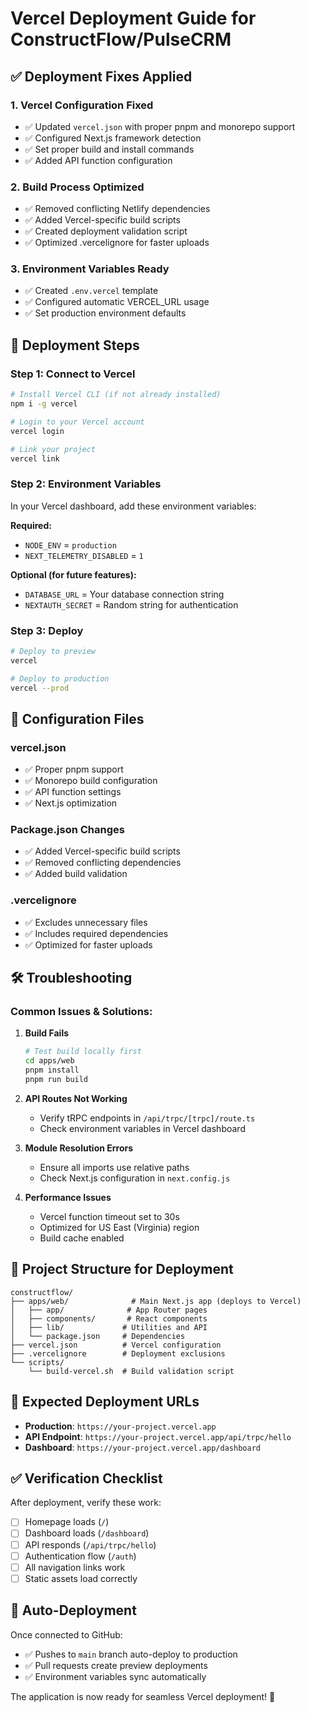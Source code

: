# Vercel Deployment Guide for ConstructFlow/PulseCRM

## ✅ Deployment Fixes Applied

### 1. **Vercel Configuration Fixed**
- ✅ Updated `vercel.json` with proper pnpm and monorepo support
- ✅ Configured Next.js framework detection
- ✅ Set proper build and install commands
- ✅ Added API function configuration

### 2. **Build Process Optimized**
- ✅ Removed conflicting Netlify dependencies
- ✅ Added Vercel-specific build scripts
- ✅ Created deployment validation script
- ✅ Optimized .vercelignore for faster uploads

### 3. **Environment Variables Ready**
- ✅ Created `.env.vercel` template
- ✅ Configured automatic VERCEL_URL usage
- ✅ Set production environment defaults

## 🚀 Deployment Steps

### **Step 1: Connect to Vercel**
```bash
# Install Vercel CLI (if not already installed)
npm i -g vercel

# Login to your Vercel account
vercel login

# Link your project
vercel link
```

### **Step 2: Environment Variables**
In your Vercel dashboard, add these environment variables:

**Required:**
- `NODE_ENV` = `production`
- `NEXT_TELEMETRY_DISABLED` = `1`

**Optional (for future features):**
- `DATABASE_URL` = Your database connection string
- `NEXTAUTH_SECRET` = Random string for authentication

### **Step 3: Deploy**
```bash
# Deploy to preview
vercel

# Deploy to production
vercel --prod
```

## 🔧 Configuration Files

### **vercel.json**
- ✅ Proper pnpm support
- ✅ Monorepo build configuration
- ✅ API function settings
- ✅ Next.js optimization

### **Package.json Changes**
- ✅ Added Vercel-specific build scripts
- ✅ Removed conflicting dependencies
- ✅ Added build validation

### **.vercelignore**
- ✅ Excludes unnecessary files
- ✅ Includes required dependencies
- ✅ Optimized for faster uploads

## 🛠️ Troubleshooting

### **Common Issues & Solutions:**

1. **Build Fails**
   ```bash
   # Test build locally first
   cd apps/web
   pnpm install
   pnpm run build
   ```

2. **API Routes Not Working**
   - Verify tRPC endpoints in `/api/trpc/[trpc]/route.ts`
   - Check environment variables in Vercel dashboard

3. **Module Resolution Errors**
   - Ensure all imports use relative paths
   - Check Next.js configuration in `next.config.js`

4. **Performance Issues**
   - Vercel function timeout set to 30s
   - Optimized for US East (Virginia) region
   - Build cache enabled

## 📁 Project Structure for Deployment

```
constructflow/
├── apps/web/              # Main Next.js app (deploys to Vercel)
│   ├── app/              # App Router pages
│   ├── components/       # React components
│   ├── lib/             # Utilities and API
│   └── package.json     # Dependencies
├── vercel.json          # Vercel configuration
├── .vercelignore        # Deployment exclusions
└── scripts/
    └── build-vercel.sh  # Build validation script
```

## 🎯 Expected Deployment URLs

- **Production**: `https://your-project.vercel.app`
- **API Endpoint**: `https://your-project.vercel.app/api/trpc/hello`
- **Dashboard**: `https://your-project.vercel.app/dashboard`

## ✅ Verification Checklist

After deployment, verify these work:
- [ ] Homepage loads (`/`)
- [ ] Dashboard loads (`/dashboard`)
- [ ] API responds (`/api/trpc/hello`)
- [ ] Authentication flow (`/auth`)
- [ ] All navigation links work
- [ ] Static assets load correctly

## 🔄 Auto-Deployment

Once connected to GitHub:
- ✅ Pushes to `main` branch auto-deploy to production
- ✅ Pull requests create preview deployments
- ✅ Environment variables sync automatically

The application is now ready for seamless Vercel deployment! 🚀
